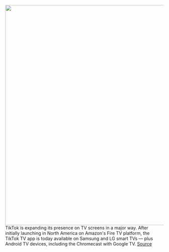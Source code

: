 <img src='https://cdn.vox-cdn.com/thumbor/fpmmRVc5fv__1JZrENKUZQCLCrg=/0x0:1920x1080/1200x800/filters:focal(507x293:813x599)/cdn.vox-cdn.com/uploads/chorus_image/image/70177664/tikTV.0.png' width='700px' /><br/>
TikTok is expanding its presence on TV screens in a major way. After initially launching in North America on Amazon's Fire TV platform, the TikTok TV app is today available on Samsung and LG smart TVs — plus Android TV devices, including the Chromecast with Google TV.
<a href='https://www.theverge.com/2021/11/22/22796353/tiktok-tv-app-now-available-samsung-lg-google-android-tv'> Source <a/>